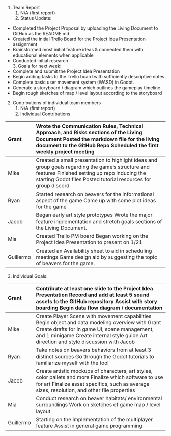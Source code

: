 1. Team Report  
   1. N/A (first report)  
   2. Status Update:  
* Completed the Project Proposal by uploading the Living Document to GitHub as the README.md.  
* Created the initial Trello Board for the Project Idea Presentation assignment  
* Brainstormed most initial feature ideas & connected them with educational elements when applicable  
* Conducted initial research  
  3. Goals for next week:  
* Complete and submit the Project Idea Presentation  
* Begin adding tasks to the Trello board with sufficiently descriptive notes  
* Complete basic user movement system (WASD) in Godot.  
* Generate a storyboard / diagram which outlines the gameplay timeline  
* Begin rough sketches of map / level layout according to the storyboard  
2. Contributions of individual team members  
   1. N/A (first report)  
   2.  Individual Contributions

| Grant | Wrote the Communication Rules, Technical Approach, and Risks sections of the Living Document Posted the markdown file for the living document to the GitHub Repo Scheduled the first weekly project meeting  |
| :---- | :---- |
| Mike |  Created a small presentation to highlight ideas and group goals regarding the game’s structure and features Finished setting up repo inducing the starting Godot files Posted tutorial resources for group discord  |
| Ryan | Started research on beavers for the informational aspect of the game Came up with some plot ideas for the game  |
| Jacob | Began early art style prototypes Wrote the major feature implementation and stretch goals sections of the Living Document.  |
| Mia | Created Trello PM board Began working on the Project Idea Presentation to present on 1/21  |
| Guillermo | Created an Availability sheet to aid in scheduling meetings Game design aid by suggesting the topic of beavers for the game. |

   3. Individual Goals:

| Grant | Contribute at least one slide to the Project Idea Presentation Record and add at least 5 sound assets to the GitHub repository Assist with story boarding Begin data flow diagram / documentation  |
| :---- | :---- |
| Mike |  Create Player Scene with movement capabilities Begin object and data modeling overview with Grant Create drafts for in game UI, scene management, and 1 minigame Create internal style guide Art direction and style discussion with Jacob  |
| Ryan | Take notes on beavers behaviors from at least 3 distinct sources Go through the Godot tutorials to familiarize myself with the tool  |
| Jacob | Create artistic mockups of characters, art styles, color pallets and more Finalize which software to use for art Finalize asset specifics, such as average sizes, resolution, and other file properties  |
| Mia | Conduct research on beaver habitats/ environmental surroundings Work on sketches of game map / level layout  |
| Guillermo | Starting on the implementation of the multiplayer feature Assist in general game programming  |

